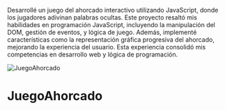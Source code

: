 Desarrollé un juego del ahorcado interactivo utilizando JavaScript, donde los jugadores adivinan palabras ocultas. 
Este proyecto resaltó mis habilidades en programación JavaScript, incluyendo la manipulación del DOM, gestión de eventos, y lógica de juego. Además, implementé características como la representación gráfica progresiva del ahorcado, mejorando la experiencia del usuario.
Esta experiencia consolidó mis competencias en desarrollo web y lógica de programación.

![JuegoAhorcado](https://user-images.githubusercontent.com/93559066/187504146-ce7b8d74-1380-4cd4-a977-03cff8179ed2.png)
# JuegoAhorcado

